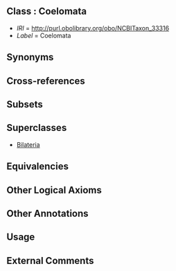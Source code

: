 
## Class : Coelomata

 * *IRI* = http://purl.obolibrary.org/obo/NCBITaxon_33316
 * *Label* = Coelomata

## Synonyms


## Cross-references


## Subsets


## Superclasses

 * [Bilateria](../../NCBITaxon/13/NCBITaxon_33213.md)

## Equivalencies


## Other Logical Axioms


## Other Annotations


## Usage


## External Comments

